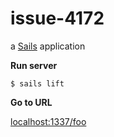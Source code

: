 # issue-4172

a [Sails](http://sailsjs.org) application

**Run server** 

`
$ sails lift
`

**Go to URL**

[localhost:1337/foo](http://localhost:1337/foo)

